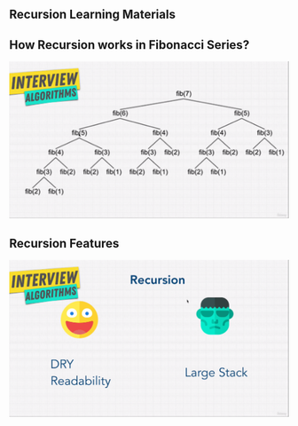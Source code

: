 ## Recursion Learning Materials

## How Recursion works in Fibonacci Series?

![alt](./img/fib.png)

## Recursion Features

![alt](./img/feature.png)
